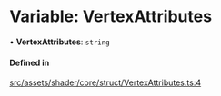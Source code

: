 # Variable: VertexAttributes

• **VertexAttributes**: `string`

#### Defined in

[src/assets/shader/core/struct/VertexAttributes.ts:4](https://github.com/Orillusion/orillusion/blob/main/src/assets/shader/core/struct/VertexAttributes.ts#L4)
